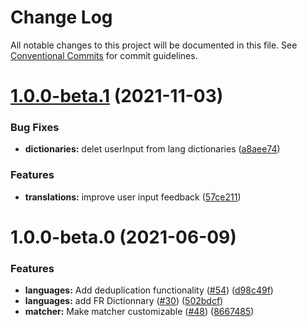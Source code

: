 # Change Log

All notable changes to this project will be documented in this file.
See [Conventional Commits](https://conventionalcommits.org) for commit guidelines.

# [1.0.0-beta.1](https://github.com/jeromes80/zxcvbn/compare/@zxcvbn-ts/language-fr@1.0.0-beta.0...@zxcvbn-ts/language-fr@1.0.0-beta.1) (2021-11-03)


### Bug Fixes

* **dictionaries:** delet userInput from lang dictionaries ([a8aee74](https://github.com/jeromes80/zxcvbn/commit/a8aee74aec1e01e8c9948a10be83422ba0ed1fbb))


### Features

* **translations:** improve user input feedback ([57ce211](https://github.com/jeromes80/zxcvbn/commit/57ce211883018e08a454b9dfc1983ac19ced9787))





# 1.0.0-beta.0 (2021-06-09)


### Features

* **languages:** Add deduplication functionality ([#54](https://github.com/jeromes80/zxcvbn/issues/54)) ([d98c49f](https://github.com/jeromes80/zxcvbn/commit/d98c49f11f05109f16ac4d5fbdd8cb1c0805eb1d))
* **languages:** add FR Dictionnary ([#30](https://github.com/jeromes80/zxcvbn/issues/30)) ([502bdcf](https://github.com/jeromes80/zxcvbn/commit/502bdcf007ace72f42ec8aca5e1ea3c69e319483))
* **matcher:** Make matcher customizable  ([#48](https://github.com/jeromes80/zxcvbn/issues/48)) ([8667485](https://github.com/jeromes80/zxcvbn/commit/866748556b576d15266725e44d6c99d38165cc95))
